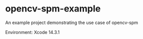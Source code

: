 # opencv-spm-example
An example project demonstrating the use case of opencv-spm

Environment: Xcode 14.3.1
